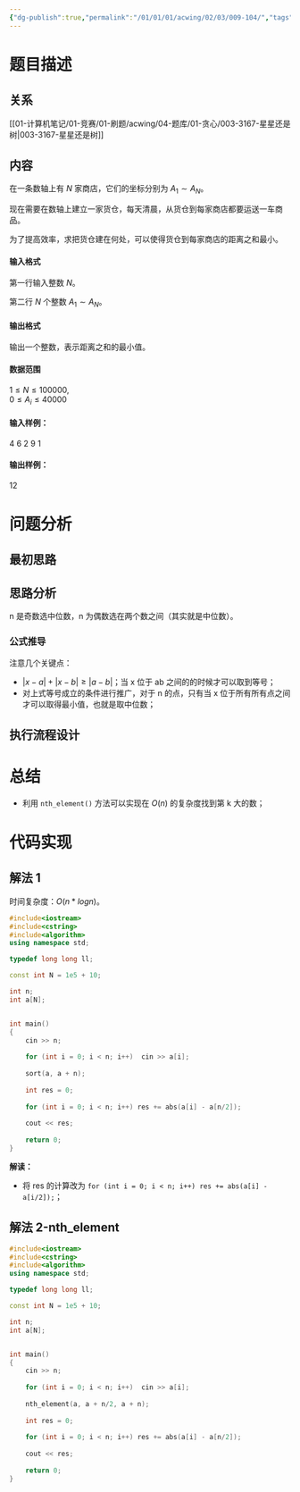 ```yaml
---
{"dg-publish":true,"permalink":"/01/01/01/acwing/02/03/009-104/","tags":["personal/blog","algorithm/greedy","algorithm/math/中位数"]}
---
```



# 题目描述
## 关系
[[01-计算机笔记/01-竞赛/01-刷题/acwing/04-题库/01-贪心/003-3167-星星还是树\|003-3167-星星还是树]]
## 内容
在一条数轴上有 $N$ 家商店，它们的坐标分别为 $A_1 \sim A_N$。

现在需要在数轴上建立一家货仓，每天清晨，从货仓到每家商店都要运送一车商品。

为了提高效率，求把货仓建在何处，可以使得货仓到每家商店的距离之和最小。

#### 输入格式

第一行输入整数 $N$。

第二行 $N$ 个整数 $A_1 \sim A_N$。

#### 输出格式

输出一个整数，表示距离之和的最小值。

#### 数据范围

$1 \le N \le 100000$,  
$0 \le A_i \le 40000$

#### 输入样例：

4
6 2 9 1

#### 输出样例：

12
# 问题分析
## 最初思路

## 思路分析
n 是奇数选中位数，n 为偶数选在两个数之间（其实就是中位数）。

### 公式推导
注意几个关键点：
 + $\left| x-a \right|+\left| x-b \right|\geqslant \left| a-b \right|$；当 x 位于 ab 之间的的时候才可以取到等号；
 + 对上式等号成立的条件进行推广，对于 n 的点，只有当 x 位于所有所有点之间才可以取得最小值，也就是取中位数；

## 执行流程设计

# 总结
+ 利用 `nth_element()` 方法可以实现在 $O(n)$ 的复杂度找到第 k 大的数；
# 代码实现
## 解法 1
时间复杂度：$O(n*logn)$。
```c++
#include<iostream>
#include<cstring>
#include<algorithm>
using namespace std;

typedef long long ll;

const int N = 1e5 + 10;

int n;
int a[N];


int main() 
{
    cin >> n;
    
    for (int i = 0; i < n; i++)  cin >> a[i];
    
    sort(a, a + n);
    
    int res = 0;
    
    for (int i = 0; i < n; i++) res += abs(a[i] - a[n/2]);
    
    cout << res;
    
    return 0;
}
```
**解读：**
 + 将 res 的计算改为 `for (int i = 0; i < n; i++) res += abs(a[i] - a[i/2]);`；
## 解法 2-nth_element
```c++
#include<iostream>
#include<cstring>
#include<algorithm>
using namespace std;

typedef long long ll;

const int N = 1e5 + 10;

int n;
int a[N];


int main() 
{
    cin >> n;
    
    for (int i = 0; i < n; i++)  cin >> a[i];
    
    nth_element(a, a + n/2, a + n);
    
    int res = 0;
    
    for (int i = 0; i < n; i++) res += abs(a[i] - a[n/2]);
    
    cout << res;
    
    return 0;
}
```